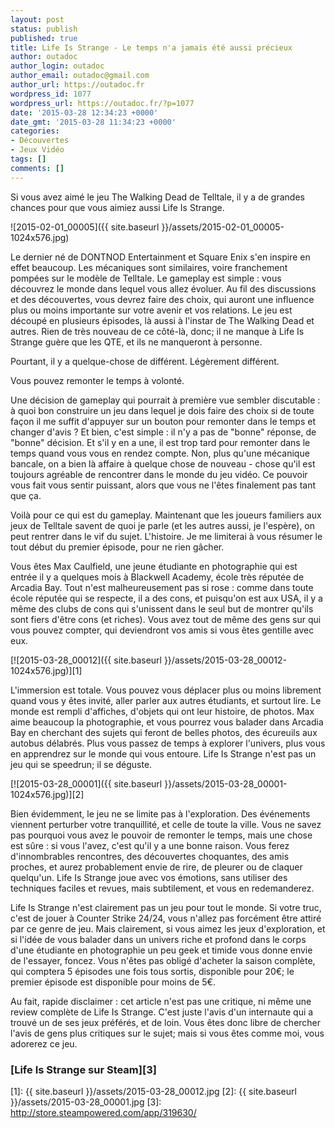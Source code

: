 ```yaml
---
layout: post
status: publish
published: true
title: Life Is Strange - Le temps n'a jamais été aussi précieux
author: outadoc
author_login: outadoc
author_email: outadoc@gmail.com
author_url: https://outadoc.fr
wordpress_id: 1077
wordpress_url: https://outadoc.fr/?p=1077
date: '2015-03-28 12:34:23 +0000'
date_gmt: '2015-03-28 11:34:23 +0000'
categories:
- Découvertes
- Jeux Vidéo
tags: []
comments: []
---
```

Si vous avez aimé le jeu The Walking Dead de Telltale, il y a de grandes chances pour que vous aimiez aussi Life Is Strange.

![2015-02-01_00005]({{ site.baseurl }}/assets/2015-02-01_00005-1024x576.jpg)

Le dernier né de DONTNOD Entertainment et Square Enix s'en inspire en effet beaucoup. Les mécaniques sont similaires, voire franchement pompées sur le modèle de Telltale. Le gameplay est simple : vous découvrez le monde dans lequel vous allez évoluer. Au fil des discussions et des découvertes, vous devrez faire des choix, qui auront une influence plus ou moins importante sur votre avenir et vos relations. Le jeu est découpé en plusieurs épisodes, là aussi à l'instar de The Walking Dead et autres. Rien de très nouveau de ce côté-là, donc; il ne manque à Life Is Strange guère que les QTE, et ils ne manqueront à personne.

Pourtant, il y a quelque-chose de différent. Légèrement différent.

Vous pouvez remonter le temps à volonté.

Une décision de gameplay qui pourrait à première vue sembler discutable : à quoi bon construire un jeu dans lequel je dois faire des choix si de toute façon il me suffit d'appuyer sur un bouton pour remonter dans le temps et changer d'avis ? Et bien, c'est simple : il n'y a pas de "bonne" réponse, de "bonne" décision. Et s'il y en a une, il est trop tard pour remonter dans le temps quand vous vous en rendez compte. Non, plus qu'une mécanique bancale, on a bien là affaire à quelque chose de nouveau - chose qu'il est toujours agréable de rencontrer dans le monde du jeu vidéo. Ce pouvoir vous fait vous sentir puissant, alors que vous ne l'êtes finalement pas tant que ça.

Voilà pour ce qui est du gameplay. Maintenant que les joueurs familiers aux jeux de Telltale savent de quoi je parle (et les autres aussi, je l'espère), on peut rentrer dans le vif du sujet. L'histoire. Je me limiterai à vous résumer le tout début du premier épisode, pour ne rien gâcher.

Vous êtes Max Caulfield, une jeune étudiante en photographie qui est entrée il y a quelques mois à Blackwell Academy, école très réputée de Arcadia Bay. Tout n'est malheureusement pas si rose : comme dans toute école réputée qui se respecte, il a des cons, et puisqu'on est aux USA, il y a même des clubs de cons qui s'unissent dans le seul but de montrer qu'ils sont fiers d'être cons (et riches). Vous avez tout de même des gens sur qui vous pouvez compter, qui deviendront vos amis si vous êtes gentille avec eux.

[![2015-03-28_00012]({{ site.baseurl }}/assets/2015-03-28_00012-1024x576.jpg)][1]

L'immersion est totale. Vous pouvez vous déplacer plus ou moins librement quand vous y êtes invité, aller parler aux autres étudiants, et surtout lire. Le monde est rempli d'affiches, d'objets qui ont leur histoire, de photos. Max aime beaucoup la photographie, et vous pourrez vous balader dans Arcadia Bay en cherchant des sujets qui feront de belles photos, des écureuils aux autobus délabrés. Plus vous passez de temps à explorer l'univers, plus vous en apprendrez sur le monde qui vous entoure. Life Is Strange n'est pas un jeu qui se speedrun; il se déguste.

[![2015-03-28_00001]({{ site.baseurl }}/assets/2015-03-28_00001-1024x576.jpg)][2]

Bien évidemment, le jeu ne se limite pas à l'exploration. Des événements viennent perturber votre tranquillité, et celle de toute la ville. Vous ne savez pas pourquoi vous avez le pouvoir de remonter le temps, mais une chose est sûre : si vous l'avez, c'est qu'il y a une bonne raison. Vous ferez d'innombrables rencontres, des découvertes choquantes, des amis proches, et aurez probablement envie de rire, de pleurer ou de claquer quelqu'un. Life Is Strange joue avec vos émotions, sans utiliser des techniques faciles et revues, mais subtilement, et vous en redemanderez.

Life Is Strange n'est clairement pas un jeu pour tout le monde. Si votre truc, c'est de jouer à Counter Strike 24/24, vous n'allez pas forcément être attiré par ce genre de jeu. Mais clairement, si vous aimez les jeux d'exploration, et si l'idée de vous balader dans un univers riche et profond dans le corps d'une étudiante en photographie un peu geek et timide vous donne envie de l'essayer, foncez. Vous n'êtes pas obligé d'acheter la saison complète, qui comptera 5 épisodes une fois tous sortis, disponible pour 20€; le premier épisode est disponible pour moins de 5€.

Au fait, rapide disclaimer : cet article n'est pas une critique, ni même une review complète de Life Is Strange. C'est juste l'avis d'un internaute qui a trouvé un de ses jeux préférés, et de loin. Vous êtes donc libre de chercher l'avis de gens plus critiques sur le sujet; mais si vous êtes comme moi, vous adorerez ce jeu.

### [Life Is Strange sur Steam][3]

[1]: {{ site.baseurl }}/assets/2015-03-28_00012.jpg
[2]: {{ site.baseurl }}/assets/2015-03-28_00001.jpg
[3]: http://store.steampowered.com/app/319630/
